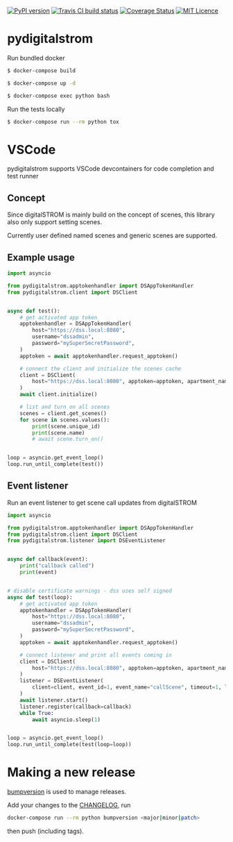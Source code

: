 [![PyPI version](https://badge.fury.io/py/pydigitalstrom.svg)](https://pypi.org/project/pydigitalstrom)
[![Travis CI build status](https://travis-ci.org/lociii/pydigitalstrom.svg)](https://travis-ci.org/lociii/pydigitalstrom)
[![Coverage Status](https://coveralls.io/repos/github/lociii/pydigitalstrom/badge.svg?branch=master)](https://coveralls.io/github/lociii/pydigitalstrom?branch=master)
[![MIT Licence](https://badges.frapsoft.com/os/mit/mit.svg?v=103)](https://opensource.org/licenses/mit-license.php)

# pydigitalstrom

Run bundled docker

```bash
$ docker-compose build

$ docker-compose up -d

$ docker-compose exec python bash
```

Run the tests locally

```bash
$ docker-compose run --rm python tox
```

# VSCode

pydigitalstrom supports VSCode devcontainers for code completion and test runner

## Concept

Since digitalSTROM is mainly build on the concept of scenes, this library also only support setting scenes.

Currently user defined named scenes and generic scenes are supported.

## Example usage

```python
import asyncio

from pydigitalstrom.apptokenhandler import DSAppTokenHandler
from pydigitalstrom.client import DSClient


async def test():
    # get activated app token
    apptokenhandler = DSAppTokenHandler(
        host="https://dss.local:8080",
        username="dssadmin",
        password="mySuperSecretPassword",
    )
    apptoken = await apptokenhandler.request_apptoken()

    # connect the client and initialize the scenes cache
    client = DSClient(
        host="https://dss.local:8080", apptoken=apptoken, apartment_name="Apartment"
    )
    await client.initialize()

    # list and turn on all scenes
    scenes = client.get_scenes()
    for scene in scenes.values():
        print(scene.unique_id)
        print(scene.name)
        # await scene.turn_on()


loop = asyncio.get_event_loop()
loop.run_until_complete(test())
```

## Event listener

Run an event listener to get scene call updates from digitalSTROM

```python
import asyncio

from pydigitalstrom.apptokenhandler import DSAppTokenHandler
from pydigitalstrom.client import DSClient
from pydigitalstrom.listener import DSEventListener


async def callback(event):
    print("callback called")
    print(event)


# disable certificate warnings - dss uses self signed
async def test(loop):
    # get activated app token
    apptokenhandler = DSAppTokenHandler(
        host="https://dss.local:8080",
        username="dssadmin",
        password="mySuperSecretPassword",
    )
    apptoken = await apptokenhandler.request_apptoken()

    # connect listener and print all events coming in
    client = DSClient(
        host="https://dss.local:8080", apptoken=apptoken, apartment_name="Apartment"
    )
    listener = DSEventListener(
        client=client, event_id=1, event_name="callScene", timeout=1, loop=loop
    )
    await listener.start()
    listener.register(callback=callback)
    while True:
        await asyncio.sleep(1)


loop = asyncio.get_event_loop()
loop.run_until_complete(test(loop=loop))
```

# Making a new release

[bumpversion](https://github.com/peritus/bumpversion) is used to manage releases.

Add your changes to the [CHANGELOG](./CHANGELOG.md), run
```bash
docker-compose run --rm python bumpversion <major|minor|patch>
```
then push (including tags).
